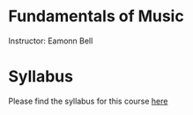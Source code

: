 # Fundamentals of Music
Instructor: Eamonn Bell

# Syllabus

Please find the syllabus for this course [here](teaching/fundamentals_syllabus.md)